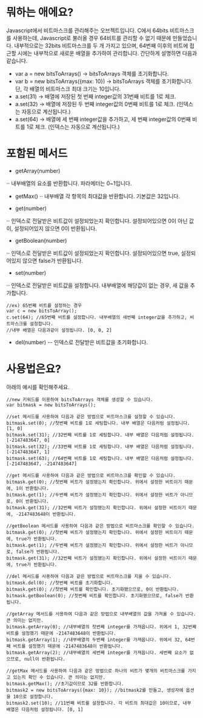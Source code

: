 뭐하는 애에요?
=====
Javascript에서 비트마스크를 관리해주는 오브젝트입니다. C에서 64bits 비트마스크를 사용하는데, Javascript로 불러올 경우 64비트를 관리할 수 없기 때문에 만들었습니다. 내부적으로는 32bits 비트마스크를 두 개 가지고 있으며, 64번째 이후의 비트에 접근할 시에는 내부적으로 새로운 배열을 추가하여 관리합니다. 간단하게 설명하면 다음과 같습니다.
- var a = new bitsToArrays() -> bitsToArrays 객체를 초기화합니다.
- var b = new bitsToArrays({max: 10}) -> bitsToArrays 객체를 초기화합니다. 단, 각 배열의 비트마스크 최대 크기는 10입니다.
- a.set(31) -> 배열에 저장된 첫 번째 integer값의 31번째 비트를 1로 체크.
- a.set(32) -> 배열에 저장된 두 번째 integer값의 0번째 비트를 1로 체크. (인덱스는 자동으로 계산됩니다.)
- a.set(64) -> 배열에 세 번째 integer값을 추가하고, 세 번째 integer값의 0번째 비트를 1로 체크. (인덱스는 자동으로 계산됩니다.)

포함된 메서드
=====
- getArray(number)

⋅⋅ 내부배열의 요소를 반환합니다. 파라메터는 0~1입니다.

- getMax()
⋅⋅ 내부배열 각 항목의 최대값을 반환합니다. 기본값은 32입니다.

- get(number)

⋅⋅ 인덱스로 전달받은 비트값이 설정되었는지 확인합니다. 설정되어있으면 0이 아닌 값이, 설정되어있지 않으면 0이 반환됩니다.

- getBoolean(number)

⋅⋅ 인덱스로 전달받은 비트값이 설정되었는지 확인합니다. 설정되어있으면 true, 설정되어있지 않으면 false가 반환됩니다.

- set(number)

⋅⋅ 인덱스로 전달받은 비트값을 설정합니다. 내부배열에 해당값이 없는 경우, 새 값을 추가합니다.

```
//ex) 65번째 비트를 설정하는 경우
var c = new bitsToArray();
c.set(64); //65번째 비트를 설정합니다. 내부배열의 새번째 integer값을 추가하고, 비트마스크를 설정합니다.
//내부 배열은 다음과같이 설정됩니다. [0, 0, 2]
```

- del(number)
-- 인덱스로 전달받은 비트값을 초기화합니다.

사용법은요?
=====
아래의 예시를 확인해주세요.

```
//new 키워드를 이용하여 bitsToArrays 객체를 생성할 수 있습니다.
var bitmask = new bitsToArrays();

//set 메서드를 사용하여 다음과 같은 방법으로 비트마스크를 설정할 수 있습니다.
bitmask.set(0); //첫번째 비트를 1로 세팅합니다. 내부 배열은 다음처럼 설정됩니다. [1, 0]
bitmask.set(31); //32번째 비트를 1로 세팅합니다. 내부 배열은 다음처럼 설정됩니다. [-2147483647, 0]
bitmask.set(32); //33번째 비트를 1로 세팅합니다. 내부 배열은 다음처럼 설정됩니다. [-2147483647, 1]
bitmask.set(63); //64번째 비트를 1로 세팅합니다. 내부 배열은 다음처럼 설정됩니다. [-2147483647, -2147483647]

//get 메서드를 사용하여 다음과 같은 방법으로 비트마스크를 확인할 수 있습니다.
bitmask.get(0); //첫번째 비트가 설정됐는지 확인합니다. 위에서 설정한 비트이기 때문에, 1이 반환됩니다.
bitmask.get(1); //두번째 비트가 설정됐는지 확인합니다. 위에서 설정한 비트가 아니므로, 0이 반환됩니다.
bitmask.get(31); //32번째 비트가 설정됐는지 확인합니다. 위에서 설정한 비트이기 때문에, -2147483648이 반환됩니다.

//getBoolean 메서드를 사용하여 다음과 같은 방법으로 비트마스크를 확인할 수 있습니다.
bitmask.get(0); //첫번째 비트가 설정됐는지 확인합니다. 위에서 설정한 비트이기 때문에, true가 반환됩니다.
bitmask.get(1); //두번째 비트가 설정됐는지 확인합니다. 위에서 설정한 비트가 아니므로, false가 반환됩니다.
bitmask.get(31); //32번째 비트가 설정됐는지 확인합니다. 위에서 설정한 비트이기 때문에, true가 반환됩니다.

//del 메서드를 사용하여 다음과 같은 방법으로 비트마스크를 지울 수 있습니다.
bitmask.del(0); //첫번째 비트를 초기화합니다.
bitmask.get(0); //첫번째 비트를 확인합니다. 초기화됐으므로, 0이 반환됩니다.
bitmask.getBoolean(0); //첫번째 비트를 확인합니다. 초기화됐으므로, false가 반환됩니다.

//getArray 메서드를 사용하여 다음과 같은 방법으로 내부배열의 값을 가져올 수 있습니다. 큰 의미는 없지만.
bitmask.getArray(0); //내부배열의 첫번째 integer를 가져옵니다. 위에서 1, 32번째 비트를 설정했기 때문에 -2147483648이 반환됩니다.
bitmask.getArray(1); //내부배열의 두번째 integer를 가져옵니다. 위에서 32, 64번째 비트를 설정했기 때문에 -2147483648이 반환됩니다.
bitmask.getArray(2); //내부배열의 세번째 integer를 가져옵니다. 세번째 요소가 없으므로, null이 반환됩니다.

//getMax 메서드를 사용하여 다음과 같은 방법으로 하나의 비트가 몇개의 비트마스크를 가지고 있는지 확인 수 있습니다. 큰 의미는 없지만.
bitmask.getMax(); //초기값이므로 32를 반환합니다.
bitmask2 = new bitsToArrays({max: 10}); //bitmask2를 만들고, 생성자에 옵션을 10으로 설정합니다.
bitmask2.set(10); //11번째 비트를 설정합니다. 각 비트의 최대값은 10이므로, 내부 배열은 다음처럼 설정됩니다. [0, 1]
```
